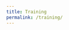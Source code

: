 ```yaml
---
title: Training
permalink: /training/
---
```


<div class="content">
    <!--
        <dt data-lang=""><a href="" title=""></a></dt>

        <dt></dt>
        <dd>
            <ol>
                <li data-lang=""><a href="" title=""></a></li>
            </ol>
        </dd>
    -->

    <section class="info-section">
        <h4 class="info-section-title">General</h4>
        <dl class="info-section-list">
            <dt>An Anatomical Guide to Training by Thats_Justice from /r/Fitness</dt>
            <dd>
                <ol>
                    <li data-lang="en"><a href="http://www.reddit.com/r/Fitness/comments/2wcaoi/biceps_101_an_anatomical_guide_to_training/">Biceps 101: An Anatomical Guide to Training</a></li>
                    <li data-lang="en"><a href="http://www.reddit.com/r/Fitness/comments/2x4iwj/triceps_101_an_anatomical_guide_to_training/">Triceps 101: An Anatomical Guide to Training</a></li>
                    <li data-lang="en"><a href="http://www.reddit.com/r/Fitness/comments/2xxa7l/deltoids_101_an_anatomical_guide_to_training/">Deltoids 101: An Anatomical Guide to Training</a></li>
                    <li data-lang="en"><a href="http://www.reddit.com/r/Fitness/comments/2yozrg/back_101_an_anatomical_guide_to_training/">Back 101: An Anatomical Guide to Training</a></li>
                    <li data-lang="en"><a href="http://www.reddit.com/r/Fitness/comments/2zh7ah/chest_101_an_anatomical_guide_to_training/">Chest 101: An Anatomical Guide to Training</a></li>
                    <li data-lang="en"><a href="http://www.reddit.com/r/Fitness/comments/309ilj/core_101_an_anatomical_guide_to_training/">Core 101: An Anatomical Guide to Training</a></li>
                </ol>
            </dd>

            <dt>The best time to work out</dt>
            <dd>
                <ol>
                    <li data-lang="en"><a href="http://bayesianbodybuilding.com/best-time-to-work-out/">The best time to work out: Use your biorhythm for 84% more muscle</a></li>
                    <li data-lang="en"><a href="http://www.ncbi.nlm.nih.gov/pubmed/19910830">Effect of time-of-day-specific strength training on muscular hypertrophy in men</a></li>
                    <li data-lang="en"><a href="http://www.ergo-log.com/trainingevening.html">Training in the evening gives you more muscles, more definition</a></li>
                    <li data-lang="en"><a href="http://www.ergo-log.com/eveningmorning.html">Bodybuilders who train in the evening grow faster</a></li>
                    <li data-lang="en"><a href="http://www.ergo-log.com/evening.html">You're at your strongest early in the evening</a></li>
                    <li data-lang="en"><a href="http://www.ergo-log.com/afternoontraining.html">Training in the afternoon slightly more effective than in the morning</a></li>
                </ol>
            </dd>

            <dt>Comparision of calisthenic and weight training</dt>
            <dd>
                <ol>
                    <li data-lang="en"><a href="http://www.ncbi.nlm.nih.gov/pubmed/4033406">Aerobic/calisthenic and aerobic/circuit weight training programs for Navy men: a comparative study</a></li>
                    <li data-lang="en"><a href="http://oai.dtic.mil/oai/oai?verb=getRecord&metadataPrefix=html&identifier=ADA160621">A Comparison of Sprain and Strain Injury Rates during Aerobic/Calisthenic and Aerobic/Circuit Weight Training Programs</a></li>
                    <li data-lang="en"><a href="http://link.springer.com/article/10.1007/BF00426140">Fitness changes of naval women following aerobic based programs featuring calisthenic or circuit weight training exercises</a></li>
                    <li data-lang="en"><a href="http://journals.lww.com/nsca-jscr/Abstract/2003/08000/The_Effects_of_a_Calisthenics_and_a_Light_Strength.28.aspx">The Effects of a Calisthenics and a Light Strength Training Program on Lower Limb Muscle Strength and Body Composition in Mature Women</a></li>
                </ol>
            </dd>
            
            <dt>Concurrent Training for Strength Athletes</dt>
            <dd>
                <ol>
                    <li data-lang="en"><a href="http://www.store.jtsstrength.com/resources/hybrid-athlete">Alex Viada – The Hybrid Athlete [book]</a></li>
                    <li data-lang="en"><a href="http://www.strengtheory.com/cardio-hypertrophy/">Cardio isn’t going to kill your gains</a></li>
                    <li data-lang="en"><a href="http://www.strengtheory.com/avoiding-cardio-could-be-holding-you-back/">Avoiding Cardio Could Be Holding You Back</a></li>
                    <li data-lang="en"><a href="http://www.strengtheory.com/practical-considerations-for-combining-cardiovascular-training-and-lifting/">Practical Considerations for Combining Cardio and Lifting</a></li>
                    <li data-lang="en"><a href="http://bretcontreras.com/how-to-maximize-concurrent-training/">How to Maximize Concurrent Training - Bret Contreras</a></li>
                    <li data-lang="en"><a href="https://youtu.be/U5fwt9yVl9s">Greg Nucolas on How Cardio Affects Strength Training [video]</a></li>
                    <li data-lang="en"><a href="https://itunes.apple.com/pl/podcast/well-traveled-wellness-podcast/id924030061?mt=2&i=337339168">Cardio or Weights, Training vs Performance, and Endurance Adaptation Secrets with Dr. Keith Baar [podcast]</a></li>
                    <li data-lang="en"><a href="http://breakingmuscle.com/hypertrophy/cardio-doesnt-kill-gains-and-you-should-be-doing-it">Cardio Doesn't Kill Gains (and You Should Be Doing It)</a></li>
                </ol>
            </dd>

            <dt>Concurrent Training for Endurance Athletes</dt>
            <dd>
                <ol>
                    <li data-lang="en"><a href="http://t063.camel.ntupes.edu.tw/ezcatfiles/t063/download/attdown/0/strength%20endurance%20training%20EJAP%202011%20Ronnestad.pdf">High volume of endurance training impairs adaptations to 12 weeks of strength training in well-trained endurance athletes</a></li>
                    <li data-lang="en"><a href="http://brage.bibsys.no/xmlui/bitstream/handle/11250/170817/Raastad%20ScandJMedSciSport%202011.pdf?sequence=1">Strength training improves 5-min all-out performance following 185 min of cycling</a></li>
                    <li data-lang="en"><a href="http://www.researchgate.net/publication/255692648_Optimizing_strength_training_for_running_and_cycling_endurance_performance_A_review">Optimizing strength training for running and cycling endurance performance: A review.</a></li>
                </ol>
            </dd>

            <dt data-lang="en"><a href="http://www.weightrainer.net/potential.html">The WeighTrainer - Your Maximum Muscular Bodyweight and Measurements</a></dt>
            <dt data-lang="en"><a href="http://www.weightrainer.net/bodypred.html">The WeighTrainer - Maximum Muscular Bodyweight and Measurements Calculator</a></dt>
            <dt data-lang="en"><a href="http://www.weightrainer.net/maximum_bodypred.html">The WeighTrainer - Maximum Drug-Free Bodybuilding Potential Calculator</a></dt>
        </dl>
    </section>

    <section class="info-section">
        <h4 class="info-section-title">Weightlifting</h4>
        <dl class="info-section-list">
            <dt>Training routines</dt>
            <dd>
                <ol>
                    <li data-lang="en"><a href="http://www.leangains.com/2008/12/reverse-pyramid-revisited.html">Reverse Pyramid Revisited</a></li>
                    <li data-lang="en"><a href="http://stronglifts.com/5x5/">StrongLifts 5x5</a></li>
                    <li data-lang="en"><a href="http://www.muscleandstrength.com/workouts/phul-workout">Power Hypertrophy Upper Lower (P.H.U.L.) Workout</a></li>
                </ol>
            </dd>

            <dt>Routines spreadsheets</dt>
            <dd>
                <ol>
                    <li data-lang="en"><a href="https://www.dropbox.com/s/06rqdeahc9enkj3/5x5_intermediate_v0.3.xls?dl=1">5x5 Intermediate v0.3</a></li>
                    <li data-lang="en"><a href="https://www.dropbox.com/s/u5dexk6ubla3ov6/all_things_gym_smolov_squat_program.xlsx?dl=1" download>All Things Gym – Smolov Squat Program</a></li>
                    <li data-lang="en"><a href="https://www.dropbox.com/s/z4pvmvhnymvnfgl/beyond_531_berti.xlsx?dl=1" download>Beyond 5/3/1 – Berti's Version</a></li>
                    <li data-lang="en"><a href="https://www.dropbox.com/s/oon3kfbf51wb6af/russian_squat_routine.xlsx?dl=1" download>Russian Squat Routine</a></li>
                </ol>
            </dd>

            <dt>Everyday squatting</dt>
            <dd>
                <ol>
                    <li data-lang="en"><a href="http://www.t-nation.com/training/max-out-on-squats-every-day">Max Out on Squats Every Day</a></li>
                    <li data-lang="en"><a href="http://www.t-nation.com/training/daily-squat-cure">The Daily Squat Cure</a></li>
                    <li data-lang="en"><a href="http://breakingmuscle.com/strength-conditioning/everyday-squatting-for-the-everyday-athlete">Everyday Squatting for the Everyday Athlete</a></li>
                    <li data-lang="en"><a href="http://bretcontreras.com/observations-from-squatting-daily/">Observations from Squatting Daily</a></li>
                    <li data-lang="en"><a href="https://www.t-nation.com/training/100-day-squat-challenge">8 Lessons Learned From 100 Straight Days of Squatting</a></li>
                </ol>
            </dd>

            <dt>Squatting mechanics</dt>
            <dd>
                <ol>
                    <li data-lang="en"><a href="https://www.youtube.com/watch?v=Av3LO2GwpAk">Squats Part 1: Fold-Ability and Proportions</a></li>
                    <li data-lang="en"><a href="https://www.youtube.com/watch?v=KGEKRjlZKf8">Squats Part 2: Fold-Ability and Proportions (Examples and Adjustments)</a></li>
                    <li data-lang="en"><a href="https://www.youtube.com/watch?v=RRxQDOkqQTs">Squats Part 3: Problems with Single-Leg Assessments</a></li>
                    <li data-lang="en"><a href="https://www.youtube.com/watch?v=HpVwzvkfAC4">Squats Part 4: Q-Angle</a></li>
                    <li data-lang="en"><a href="https://www.youtube.com/watch?v=tf09i10EEas">Squats Part 5: Single Leg Squats</a></li>
                </ol>
            </dd>

            <dt>Belt</dt>
            <dd>
                <ol>
                    <li data-lang="en"><a href="http://www.strengtheory.com/the-belt-bible/">The Belt Bible</a></li>
                    <li data-lang="en"><a href="http://www.strengtheory.com/should-you-wear-a-belt-or-not-study-write-up/">Should you wear a belt or not? Study write-up</a></li>
                </ol>
            </dd>
            
            <dt>Rep Ranges</dt>
            <dd>
                <ol>
                    <li data-lang="en"><a href="http://www.aworkoutroutine.com/weight-training-intensity/">Weight Training Intensity – How Many Reps Per Set Of An Exercise?</a></li>
                    <li data-lang="en"><a href="http://breakingmuscle.com/strength-conditioning/simple-rep-range-rules-for-more-productive-strength-training">Simple rep range forules for more productive strength training</a></li>
                    <li data-lang="en"><a href="http://www.musculardevelopment.com/training/13948-high-or-low-reps-for-muscle-gains.html">High or Low reps for muscle gains</a></li>
                </ol>
            </dd>

            <dt data-lang="en"><a href="http://www.strengtheory.com/increasing-work-capacity/">Increasing work capacity</a></dt>
            <dt data-lang="en"><a href="http://www.weightrainer.net/training/rules.html">The Rules of Productive Weight Training for The Drug-Free Trainee</a></dt>
            <dt data-lang="en"><a href="http://www.jtsstrength.com/articles/2014/09/04/best-damn-squat-mobility-article-period/">Best damn squat mobility article. Period.</a></dt>
            <dt data-lang="en"><a href="http://www.exrx.net/Testing/WeightLifting/StrengthStandards.html">Weightlifting Performance Standards</a></dt>
            <dt data-lang="en"><a href="http://www.ncbi.nlm.nih.gov/pubmed/25047853">The effect of inter-set rest intervals on resistance exercise-induced muscle hypertrophy.</a></dt>
            <dt data-lang="pl"><a href="http://www.body-factory.pl/showthread.php?t=10272">Jak trenowac siłe/moc/mase/rzezbe/definicje? Faq, koks, suple, trening, dieta</a></dt>
            <dt data-lang="en"><a href="https://strengthcalc.com/">Strengthcalc.com - Proven Routines for Better Results</a></dt>
            <dt data-lang="en"><a href="http://www.rohitnair.net/pp/">Rohit Nair Fitness Program Picker</a></dt>
        </dl>
    </section>

    <section class="info-section">
        <h4 class="info-section-title">Bodybuilding</h4>
    </section>

    <section class="info-section">
        <h4 class="info-section-title">Olympic Weightlifting</h4>
        <dl class="info-section-list">
            <dt data-lang="en"><a href="http://www.catalystathletics.com/exercises/">Olympic Weightlifting Exercises Library</a></dt>
            <dt data-lang="en"><a href="http://70sbig.com/blog/2012/11/pendlays-weightlifting-programming-tips/">Pendlay's Weightlifting Programming Tips</a></dt>
            <dt data-lang="en"><a href="http://www.pendlay.com/A-Training-System-for-Beginning-Olympic-Weightlifters_df_90.html">A Training System for Beginning Olympic Weightlifters</a></dt>
            <dt data-lang="en"><a href="http://www.exrx.net/WeightTraining/Weightlifting.html">Olympic-style Weightlifting</a></dt>
        </dl>
    </section>

    <section class="info-section">
        <h4 class="info-section-title">Powerlifting</h4>
        <dl class="info-section-list">
            <dt data-lang="en"><a href="http://www.strstd.com/">Strength Standards Calculator</a></dt>
            <dt data-lang="en"><a href="http://www.powerliftingtowin.com/powerlifting-technique/">Powerlifting Technique</a></dt>
            <dt data-lang="en"><a href="http://www.powerliftingtowin.com/powerlifting-programs/">Powerlifting Programs</a></dt>
            <dt data-lang="en"><a href="http://www.powerliftingtowin.com/powerlifting-nutrition/">Powerlifting Nutrition</a></dt>


            <dt>High Bar vs. Low Bar Squatting</dt>
            <dd>
                <ol>
                    <li data-lang="en"><a href="http://www.strengtheory.com/its-time-to-end-this-nonsense-high-bar-vs-low-bar-squatting/">High Bar vs. Low Bar Squatting</a></li>
                    <li data-lang="en"><a href="http://70sbig.com/blog/2012/01/low-bar-vs-high-bar-squatting/">High Bar vs Low Bar Squatting</a></li>
                    <li data-lang="en"><a href="http://www.strengtheory.com/high-bar-and-low-bar-squatting-2-0/">High Bar and Low Bar Squatting 2.0</a></li>
                </ol>
            </dd>
        </dl>
    </section>
    
    <section class="info-section">
        <h4 class="info-section-title">CrossFit</h4>
        <dl class="info-section-list">
            <dt data-lang="en"><a href="https://www.t-nation.com/training/doctors-view-of-crossfit">A Doctor's View of CrossFit</a></dt>
            <dt data-lang="en"><a href="http://www.theptdc.com/2014/09/crossfit/">On CrossFit</a></dt>
        </dl>
    </section>

    <section class="info-section">
        <h4 class="info-section-title">Calisthenic</h4>
        <dl class="info-section-list">
            <dt data-lang="en"><a href="http://www.beastskills.com/tutorials/">Tutorials &laquo; Bodyweight Strength Training &laquo; Beast Skills</a></dt>
            <dt data-lang="en"><a href="http://well.blogs.nytimes.com/projects/workouts/">The Scientific 7-Minute Workout</a></dt>
        </dl>
    </section>

    <section class="info-section">
        <h4 class="info-section-title">Mobility and Stretching</h4>
        <dl class="info-section-list">
            <dt data-lang="en"><a href="http://www.allthingsgym.com/mobility101/">Mobility 101 Guide</a></dt>
            <dt data-lang="en"><a href="http://evidencemag.com/stretching">The Definitive Guide to Why Stretching and Mobility Exercises are Completely Overrated</a></dt>
            <dt data-lang="en"><a href="http://www.catalystathletics.com/article/137/Shut-Up-Flexibility/">Shut Up, Flexibility</a></dt>
        </dl>
    </section>

    <section class="info-section">
        <h4 class="info-section-title">Conditioning</h4>
        <dl class="info-section-list">
            <dt>Cardio – Fasted vs. Fed</dt>
            <dd>
                <ol>
                    <li data-lang="en"><a href="http://forum.bodybuilding.com/attachment.php?attachmentid=5193843">Does cardio after an overnigh fast maximize fat loss</a></li>
                    <li data-lang="en"><a href="http://www.jissn.com/content/11/1/54/abstract">Body composition changes associated with fasted versus non-fasted aerobic exercise</a></li>
                </ol>
            </dd>

            <dt>Cardio intensity</dt>
            <dd>
                <ol>
                    <li data-lang="en"><a href="http://www.alanaragon.com/myths-under-the-microscope-the-fat-burning-zone-fasted-cardio.html">Myths Under The Microscope Part 1: The Low Intensity Fat Burning Zone</a></li>
                    <li data-lang="en"><a href="http://www.ncbi.nlm.nih.gov/pubmed/8028502/">Impact of exercise intensity on body fatness and skeletal muscle metabolism.</a></li>
                    <li data-lang="en"><a href="http://www.ncbi.nlm.nih.gov/pmc/articles/PMC2991639/">High-Intensity Intermittent Exercise and Fat Loss</a></li>
                    <li data-lang="en"><a href="http://www.ncbi.nlm.nih.gov/pubmed/8883001">Effects of exercise intensity on 24-h energy expenditure and substrate oxidation.</a></li>
                    <li data-lang="en"><a href="http://www.ncbi.nlm.nih.gov/pubmed/18197184">The effects of high-intensity intermittent exercise training on fat loss and fasting insulin levels of young women.</a></li>
                    <li data-lang="en"><a href="http://www.ncbi.nlm.nih.gov/pubmed/20473222">Run sprint interval training improves aerobic performance but not maximal cardiac output.</a></li>
                </ol>
            </dd>
        </dl>
    </section>

    <section class="info-section">
        <h4 class="info-section-title">Science</h4>
        <dl class="info-section-list">
            <dt>Biochemistry of exercise, fatigue and lactid acid</dt>
            <dd>
                <ol>
                    <li data-lang="en"><a href="http://runnersconnect.net/running-training-articles/science-of-lactic-acid/">How lactic acid really works: The science of fatigue and lactate</a></li>
                    <li data-lang="en"><a href="http://ajpregu.physiology.org/content/287/3/R502">Biochemistry of exercise-induced metabolic acidosis</a></li>
                    <li data-lang="en"><a href="http://www.ncbi.nlm.nih.gov/pubmed/15308499">The multiple roles of phosphate in muscle fatigue</a></li>
                    <li data-lang="en"><a href="http://www.ncbi.nlm.nih.gov/pmc/articles/PMC3518787/">Biochemistry of exercise-induced metabolic acidosis</a></li>
                    <li data-lang="en"><a href="http://en.wikipedia.org/wiki/Citric_acid_cycle">Cytric acid cycle</a></li>
                    <li data-lang="en"><a href="http://en.wikipedia.org/wiki/Cori_cycle">Cori cycle</a></li>
                    <li data-lang="pl"><a href="http://bieganie.pl/?cat=16&id=138&show=1">"Wojna protonów" lub metabolizm wysiłkowej kwasicy metabolicznej</a></li>
                    <li data-lang="pl"><a href="http://maratony24.pl/zdrowie_biegaczy/wiedza_dla_maratonczyka_biochemia_wysilku_fizycznego,1008.html">Metaboliczne zabezpieczenie pracy fizycznej</a></li>
                    <li data-lang="pl"><a href="http://www.musculardevelopment.pl/trening/art,23,metaboliczne-uwarunkowania-wysilku-fizycznego.html">Metaboliczne uwarunkowania wysiłku fizycznego</a></li>
                </ol>
            </dd>
        </dl>
    </section>
    
    <section class="info-section">
        <h4 class="info-section-title">Interviews</h4>
        <dl class="info-section-list">
            <dt data-lang="en"><a href="https://www.t-nation.com/training/too-much-muscle">Too Much Muscle – The Glenn Pendlay Secret</a></dt>
            <dt data-lang="en"><a href="https://www.t-nation.com/training/max-out-on-squats-every-day">Max Out on Squats Every Day – John Broz</a></dt>
        </dl>
    </section>

    <section class="info-section">
        <h4 class="info-section-title">Other resources</h4>
        <dl class="info-section-list">
            <dt data-lang="en"><a href="http://simplesciencefitness.com/">Simple Science Fitness. Burn Fat. Build Muscle. Be Healthy.</a></dt>
            <dt data-lang="en"><a href="http://bayesianbodybuilding.com/">Bayesian Bodybuilding</a></dt>
            <dt data-lang="en"><a href="http://www.bodyrecomposition.com/">Bodyrecomposition</a></dt>
            <dt data-lang="en"><a href="http://rippedbody.jp/">RippedBody.jp | No Nonsense Diet &amp; Training Guides</a></dt>
            <dt data-lang="en"><a href="http://bretcontreras.com/">Bret Contreras - How to Build Strong, Powerful Glutes and Increase Your Explosive Strength, Speed, and Athleticism.</a></dt>
            <dt data-lang="en"><a href="http://www.strengthandconditioningresearch.com/blog/index/">Strength &amp; Conditioning Research</a></dt>
            <dt data-lang="en"><a href="http://www.strengtheory.com/">Strengtheory &bull; The online home for thinking lifters.</a></dt>
            <dt data-lang="en"><a href="http://www.aworkoutroutine.com/">A Workout Routine – The Best Workouts, Routines, Programs And Plans</a></dt>
            <dt data-lang="en"><a href="http://daily.barbellshrugged.com/">Barbell Shrugged</a></dt>
            <dt data-lang="en"><a href="http://www.leangains.com/">Intermittent fasting diet for fat loss, muscle gain and health</a></dt>
            <dt data-lang="en"><a href="http://www.t-nation.com/">T Nation | Strength Training, Bodybuilding</a></dt>
            <dt data-lang="pl"><a href="http://www.fiteligent.pl/">Fiteligent</a></dt>
            <dt data-lang="pl"><a href="http://rekompozycja.pl/">Rekompozycja</a></dt>
        </dl>
    </section>
</div>

